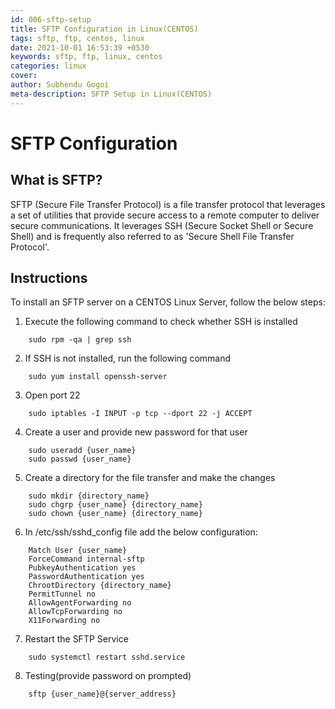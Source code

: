 ```yaml
---
id: 006-sftp-setup
title: SFTP Configuration in Linux(CENTOS)
tags: sftp, ftp, centos, linux
date: 2021-10-01 16:53:39 +0530
keywords: sftp, ftp, linux, centos
categories: linux
cover:
author: Subhendu Gogoi
meta-description: SFTP Setup in Linux(CENTOS)
---
```


# SFTP Configuration

## What is SFTP?

SFTP (Secure File Transfer Protocol) is a file transfer protocol that leverages a set of utilities that provide secure access to a remote computer to deliver secure communications. It leverages SSH (Secure Socket Shell or Secure Shell) and is frequently also referred to as 'Secure Shell File Transfer Protocol'.

## Instructions

To install an SFTP server on a CENTOS Linux Server, follow the below steps:
1. Execute the following command to check whether SSH is installed
```
    sudo rpm -qa | grep ssh
```

2. If SSH is not installed, run the following command
```
    sudo yum install openssh-server
```

3. Open port 22
```
    sudo iptables -I INPUT -p tcp --dport 22 -j ACCEPT
```

4. Create a user and provide new password for that user
```
    sudo useradd {user_name}
    sudo passwd {user_name}
```

5. Create a directory for the file transfer and make the changes
```
    sudo mkdir {directory_name}
    sudo chgrp {user_name} {directory_name}
    sudo chown {user_name} {directory_name}
```

6. In /etc/ssh/sshd_config file add the below configuration:
```
    Match User {user_name}
    ForceCommand internal-sftp
    PubkeyAuthentication yes
    PasswordAuthentication yes
    ChrootDirectory {directory_name}
    PermitTunnel no
    AllowAgentForwarding no
    AllowTcpForwarding no
    X11Forwarding no
```

7. Restart the SFTP Service
```
    sudo systemctl restart sshd.service
```

8. Testing(provide password on prompted)
```
    sftp {user_name}@{server_address}
```
